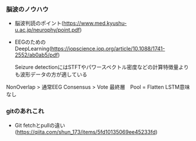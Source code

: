 ### 脳波のノウハウ
- 脳波判読のポイント(https://www.med.kyushu-u.ac.jp/neurophy/point.pdf)
- EEGのためのDeepLearning(https://iopscience.iop.org/article/10.1088/1741-2552/ab0ab5/pdf)
  
  Seizure detectionにはSTFTやパワースペクトル密度などの計算特徴量よりも波形データの方が適している

NonOverlap > 通常EEG
Consensus > Vote
最終層　Pool = Flatten
LSTM意味なし


### gitのあれこれ
- Git fetchとpullの違い(https://qiita.com/shun_173/items/5fd10135069ee45233fd)
